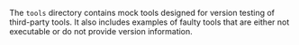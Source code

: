 The `tools` directory contains mock tools designed for version testing of third-party tools. It also includes examples of faulty tools that are either not executable or do not provide version information.
